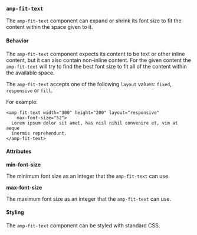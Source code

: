 <!---
Copyright 2015 The AMP HTML Authors. All Rights Reserved.

Licensed under the Apache License, Version 2.0 (the "License");
you may not use this file except in compliance with the License.
You may obtain a copy of the License at

      http://www.apache.org/licenses/LICENSE-2.0

Unless required by applicable law or agreed to in writing, software
distributed under the License is distributed on an "AS-IS" BASIS,
WITHOUT WARRANTIES OR CONDITIONS OF ANY KIND, either express or implied.
See the License for the specific language governing permissions and
limitations under the License.
-->

### <a name=”amp-fit-text”></a> `amp-fit-text`

The `amp-fit-text` component can expand or shrink its font size to fit the
content within the space given to it.

#### Behavior

The `amp-fit-text` component expects its content to be text or other inline
content, but it can also contain non-inline content. For the given content
the `amp-fit-text` will try to find the best font size to fit all of the
content within the available space.

The `amp-fit-text` accepts one of the following `layout` values: `fixed`,
`responsive` or `fill`.

For example:

    <amp-fit-text width="300" height="200" layout="responsive"
        max-font-size="52">
      Lorem ipsum dolor sit amet, has nisl nihil convenire et, vim at aeque
      inermis reprehendunt.
    </amp-fit-text>


#### Attributes

**min-font-size**

The minimum font size as an integer that the `amp-fit-text` can use.

**max-font-size**

The maximum font size as an integer that the `amp-fit-text` can use.


#### Styling

The `amp-fit-text` component can be styled with standard CSS.
